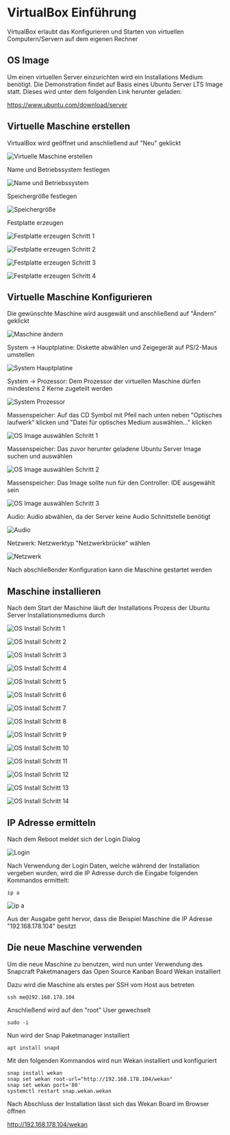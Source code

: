 # VirtualBox Einführung

VirtualBox erlaubt das Konfigurieren und Starten von virtuellen Computern/Servern auf dem eigenen Rechner

## OS Image

Um einen virtuellen Server einzurichten wird ein Installations Medium benötigt. Die Demonstration findet auf Basis eines Ubuntu Server LTS Image statt. Dieses wird unter dem folgenden Link herunter geladen:

https://www.ubuntu.com/download/server

## Virtuelle Maschine erstellen

VirtualBox wird geöffnet und anschließend auf "Neu" geklickt

![Virtuelle Maschine erstellen](images/neu.png "Virtuelle Maschine erstellen")

Name und Betriebssystem festlegen

![Name und Betriebssystem](images/os.png "Name und Betriebssystem")

Speichergröße festlegen

![Speichergröße](images/ram.png "Speichergröße")

Festplatte erzeugen

![Festplatte erzeugen Schritt 1](images/hdd1.png "Festplatte erzeugen Schritt 1")

![Festplatte erzeugen Schritt 2](images/hdd1.png "Festplatte erzeugen Schritt 2")

![Festplatte erzeugen Schritt 3](images/hdd1.png "Festplatte erzeugen Schritt 3")

![Festplatte erzeugen Schritt 4](images/hdd1.png "Festplatte erzeugen Schritt 4")

## Virtuelle Maschine Konfigurieren

Die gewünschte Maschine wird ausgewält und anschließend auf "Ändern" geklickt

![Maschine ändern](images/change.png "Maschine ändern")

System -> Hauptplatine: Diskette abwählen und Zeigegerät auf PS/2-Maus umstellen

![System Hauptplatine](images/system-main.png "System Hauptplatine")

System -> Prozessor: Dem Prozessor der virtuellen Maschine dürfen mindestens 2 Kerne zugeteilt werden

![System Prozessor](images/system-cpu.png "System Prozessor")

Massenspeicher: Auf das CD Symbol mit Pfeil nach unten neben "Optisches laufwerk" klicken und "Datei für optisches Medium auswählen..." klicken

![OS Image auswählen Schritt 1](images/image1.png "OS Image auswählen Schritt 1")

Massenspeicher: Das zuvor herunter geladene Ubuntu Server Image suchen und auswählen

![OS Image auswählen Schritt 2](images/image2.png "OS Image auswählen Schritt 2")

Massenspeicher: Das Image sollte nun für den Controller: IDE ausgewählt sein

![OS Image auswählen Schritt 3](images/image3.png "OS Image auswählen Schritt 3")

Audio: Audio abwählen, da der Server keine Audio Schnittstelle benötigt

![Audio](images/audio.png "Audio")

Netzwerk: Netzwerktyp "Netzwerkbrücke" wählen

![Netzwerk](images/network.png "Netzwerk")

Nach abschließender Konfiguration kann die Maschine gestartet werden

## Maschine installieren

Nach dem Start der Maschine läuft der Installations Prozess der Ubuntu Server Installationsmediums durch

![OS Install Schritt 1](images/install1.png "OS Install Schritt 1")

![OS Install Schritt 2](images/install2.png "OS Install Schritt 2")

![OS Install Schritt 3](images/install3.png "OS Install Schritt 3")

![OS Install Schritt 4](images/install4.png "OS Install Schritt 4")

![OS Install Schritt 5](images/install5.png "OS Install Schritt 5")

![OS Install Schritt 6](images/install6.png "OS Install Schritt 6")

![OS Install Schritt 7](images/install7.png "OS Install Schritt 7")

![OS Install Schritt 8](images/install8.png "OS Install Schritt 8")

![OS Install Schritt 9](images/install9.png "OS Install Schritt 9")

![OS Install Schritt 10](images/install10.png "OS Install Schritt 10")

![OS Install Schritt 11](images/install11.png "OS Install Schritt 11")

![OS Install Schritt 12](images/install12.png "OS Install Schritt 12")

![OS Install Schritt 13](images/install13.png "OS Install Schritt 13")

![OS Install Schritt 14](images/install14.png "OS Install Schritt 14")

## IP Adresse ermitteln

Nach dem Reboot meldet sich der Login Dialog

![Login](images/login.png "Login")

Nach Verwendung der Login Daten, welche während der Installation vergeben wurden, wird die IP Adresse durch die Eingabe folgenden Kommandos ermittelt:

```
ip a
```

![ip a](images/ipa.png "ip a")

Aus der Ausgabe geht hervor, dass die Beispiel Maschine die IP Adresse "192.168.178.104" besitzt

## Die neue Maschine verwenden

Um die neue Maschine zu benutzen, wird nun unter Verwendung des Snapcraft Paketmanagers das Open Source Kanban Board Wekan installiert

Dazu wird die Maschine als erstes per SSH vom Host aus betreten

```
ssh me@192.168.178.104
```

Anschließend wird auf den "root" User gewechselt

```
sudo -i
```

Nun wird der Snap Paketmanager installiert

```
apt install snapd
```

Mit den folgenden Kommandos wird nun Wekan installiert und konfiguriert

```
snap install wekan
snap set wekan root-url="http://192.168.178.104/wekan"
snap set wekan port='80'
systemctl restart snap.wekan.wekan
```

Nach Abschluss der Installation lässt sich das Wekan Board im Browser öffnen

http://192.168.178.104/wekan

